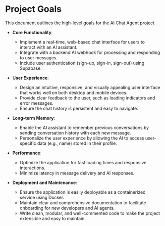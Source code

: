 # Project Goals

This document outlines the high-level goals for the AI Chat Agent project.

- **Core Functionality**:
  - Implement a real-time, web-based chat interface for users to interact with an AI assistant.
  - Integrate with a backend AI webhook for processing and responding to user messages.
  - Include user authentication (sign-up, sign-in, sign-out) using Supabase.

- **User Experience**:
  - Design an intuitive, responsive, and visually appealing user interface that works well on both desktop and mobile devices.
  - Provide clear feedback to the user, such as loading indicators and error messages.
  - Ensure the chat history is persistent and easy to navigate.

- **Long-term Memory**:
  - Enable the AI assistant to remember previous conversations by sending conversation history with each new message.
  - Personalize the user experience by allowing the AI to access user-specific data (e.g., name) stored in their profile.

- **Performance**:
  - Optimize the application for fast loading times and responsive interactions.
  - Minimize latency in message delivery and AI responses.

- **Deployment and Maintenance**:
  - Ensure the application is easily deployable as a containerized service using Docker.
  - Maintain clear and comprehensive documentation to facilitate onboarding for new developers and AI agents.
  - Write clean, modular, and well-commented code to make the project extensible and easy to maintain.
